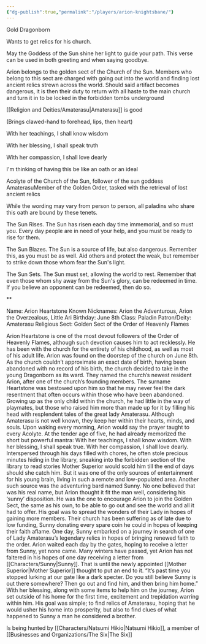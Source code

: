 ```yaml
---
{"dg-publish":true,"permalink":"/players/arion-knightsbane/"}
---
```


Gold Dragonborn

Wants to get relics for his church. 

  

May the Goddess of the Sun shine her light to guide your path. This verse can be used in both greeting and when saying goodbye. 

Arion belongs to the golden sect of the Church of the Sun. Members who belong to this sect are charged with going out into the world and finding lost ancient relics strewn across the world. Should said artifact becomes dangerous, it is then their duty to return with all haste to the main church and turn it in to be locked in the forbidden tombs underground

  

[[Religion and Deities/Amaterasu\|Amaterasu]] is good

(Brings clawed-hand to forehead, lips, then heart)

With her teachings, I shall know wisdom

With her blessing, I shall speak truth

With her compassion, I shall love dearly 

I'm thinking of having this be like an oath or an ideal

  

Acolyte of the Church of the Sun, follower of the sun goddess AmaterasuMember of the Golden Order, tasked with the retrieval of lost ancient relics

  
  

While the wording may vary from person to person, all paladins who share this oath are bound by these tenets.

  

The Sun Rises. The Sun has risen each day time immemorial, and so must you. Every day people are in need of your help, and you must be ready to rise for them.

  

The Sun Blazes. The Sun is a source of life, but also dangerous. Remember this, as you must be as well. Aid others and protect the weak, but remember to strike down those whom fear the Sun's light.

  

The Sun Sets. The Sun must set, allowing the world to rest. Remember that even those whom shy away from the Sun's glory, can be redeemed in time. If you believe an opponent can be redeemed, then do so.

**




Name: Arion Heartstone
Known Nicknames: Arion the Adventurous, Arion the Overzealous, Little Ari
Birthday: June 8th
Class: Paladin
Patron/Deity: Amaterasu
Religious Sect: Golden Sect of the Order of Heavenly Flames

Arion Heartstone is one of the most devout followers of the Order of Heavenly Flames, although such devotion causes him to act recklessly. He has been with the church for the entirety of his childhood, as well as most of his adult life. Arion was found on the doorstep of the church on June 8th. As the church couldn’t approximate an exact date of birth, having been abandoned with no record of his birth, the church decided to take in the young Dragonborn as its ward. They named the church’s newest resident Arion, after one of the church’s founding members. The surname Heartstone was bestowed upon him so that he may never feel the dark resentment that often occurs within those who have been abandoned.
	Growing up as the only child within the church, he had little in the way of playmates, but those who raised him more than made up for it by filling his head with resplendent tales of the great lady Amaterasu. Although Amaterasu is not well known, they keep her within their hearts, minds, and souls.
	Upon waking every morning, Arion would say the prayer taught to every Acolyte. At the tender age of five, he had already memorized the short but powerful mantra:
With her teachings, I shall know wisdom. 
With her blessing, I shall speak true. 
With her compassion, I shall love dearly.
Interspersed through his days filled with chores, he often stole precious minutes hiding in the library, sneaking into the forbidden section of the library to read stories Mother Superior would scold him till the end of days should she catch him. But it was one of the only sources of entertainment for his young brain, living in such a remote and low-populated area.
Another such source was the adventuring bard named Sunny. No one believed that was his real name, but Arion thought it fit the man well, considering his ‘sunny’ disposition. He was the one to encourage Arion to join the Golden Sect, the same as his own, to be able to go out and see the world and all it had to offer. His goal was to spread the wonders of their Lady in hopes of gaining more members. Their church has been suffering as of late due to low funding, Sunny donating every spare coin he could in hopes of keeping their faith aflame.
One day, Sunny embarked on a journey in search of one of Lady Amaterasu’s legendary relics in hopes of bringing renewed faith to the order. Arion waited each day by the gates, hoping to receive a letter from Sunny, yet none came.
Many winters have passed, yet Arion has not faltered in his hopes of one day receiving a letter from [[Characters/Sunny\|Sunny]]. That is until the newly appointed [[Mother Superior\|Mother Superior]] thought to put an end to it.
“It’s past time you stopped lurking at our gate like a dark specter. Do you still believe Sunny is out there somewhere? Then go out and find him, and then bring him home.”
With her blessing, along with some items to help him on the journey, Arion set outside of his home for the first time, excitement and trepidation warring within him. His goal was simple; to find relics of Amaterasu, hoping that he would usher his home into prosperity, but also to find clues of what happened to Sunny a man he considered a brother.

Is being hunted by [[Characters/Natsumi Hikio\|Natsumi Hikio]], a member of [[Businesses and Organizations/The Six\|The Six]]
